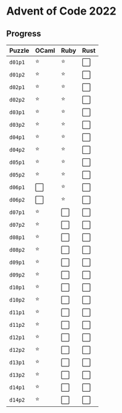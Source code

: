# Advent of Code 2022

## Progress

| Puzzle  | OCaml | Ruby | Rust |
| ------- | ----- | ---- | ---- |
| `d01p1` | ⭐️    | ⭐️   | ⬜️   |
| `d01p2` | ⭐️    | ⭐️   | ⬜️   |
| `d02p1` | ⭐️    | ⭐️   | ⬜️   |
| `d02p2` | ⭐️    | ⭐️   | ⬜️   |
| `d03p1` | ⭐️    | ⭐️   | ⬜️   |
| `d03p2` | ⭐️    | ⭐️   | ⬜️   |
| `d04p1` | ⭐️    | ⭐️   | ⬜️   |
| `d04p2` | ⭐️    | ⭐️   | ⬜️   |
| `d05p1` | ⭐️    | ⭐️   | ⬜️   |
| `d05p2` | ⭐️    | ⭐️   | ⬜️   |
| `d06p1` | ⬜️    | ⭐️   | ⬜️   |
| `d06p2` | ⬜️    | ⭐️   | ⬜️   |
| `d07p1` | ⭐️    | ⬜️   | ⬜️   |
| `d07p2` | ⭐️    | ⬜️   | ⬜️   |
| `d08p1` | ⭐️    | ⬜️   | ⬜️   |
| `d08p2` | ⭐️    | ⬜️   | ⬜️   |
| `d09p1` | ⭐️    | ⬜️   | ⬜️   |
| `d09p2` | ⭐️    | ⬜️   | ⬜️   |
| `d10p1` | ⭐️    | ⬜️   | ⬜️   |
| `d10p2` | ⭐️    | ⬜️   | ⬜️   |
| `d11p1` | ⭐️    | ⬜️   | ⬜️   |
| `d11p2` | ⭐️    | ⬜️   | ⬜️   |
| `d12p1` | ⭐️    | ⬜️   | ⬜️   |
| `d12p2` | ⭐️    | ⬜️   | ⬜️   |
| `d13p1` | ⭐️    | ⬜️   | ⬜️   |
| `d13p2` | ⭐️    | ⬜️   | ⬜️   |
| `d14p1` | ⭐️    | ⬜️   | ⬜️   |
| `d14p2` | ⭐️    | ⬜️   | ⬜️   |

